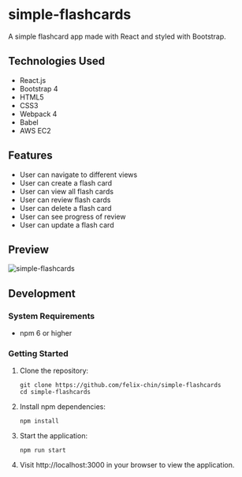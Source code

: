 # simple-flashcards
A simple flashcard app made with React and styled with Bootstrap.

## Technologies Used

- React.js
- Bootstrap 4
- HTML5
- CSS3
- Webpack 4
- Babel
- AWS EC2

## Features

- User can navigate to different views
- User can create a flash card
- User can view all flash cards
- User can review flash cards
- User can delete a flash card
- User can see progress of review
- User can update a flash card

## Preview

![simple-flashcards](./simple-flashcards.gif)

## Development

### System Requirements

- npm 6 or higher

### Getting Started

1. Clone the repository:
    ```shell
    git clone https://github.com/felix-chin/simple-flashcards
    cd simple-flashcards
    ```
2. Install npm dependencies:
    ```shell
    npm install
    ```
3. Start the application:
    ```shell
    npm run start
    ```
4. Visit http://localhost:3000 in your browser to view the application.
